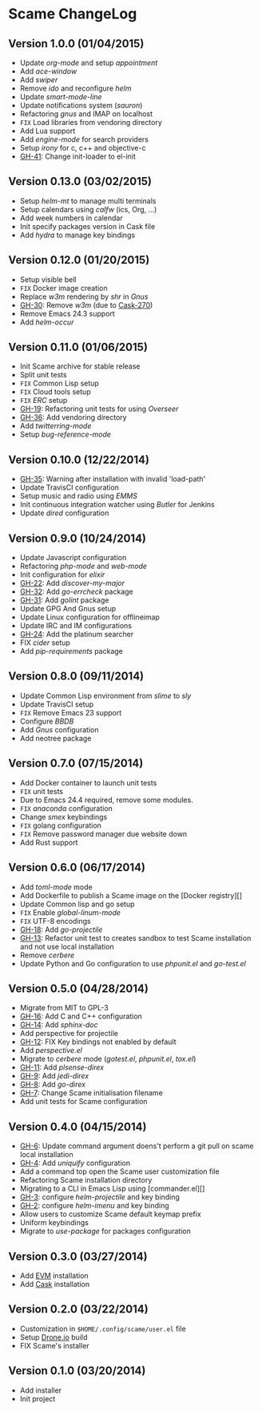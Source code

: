 # Scame ChangeLog

## Version 1.0.0 (01/04/2015)

- Update *org-mode* and setup *appointment*
- Add *ace-window*
- Add *swiper*
- Remove *ido* and reconfigure *helm*
- Update *smart-mode-line*
- Update notifications system (*sauron*)
- Refactoring *gnus* and IMAP on localhost
- ``FIX`` Load libraries from vendoring directory
- Add Lua support
- Add *engine-mode* for search providers
- Setup *irony* for c, c++ and objective-c
- [GH-41]: Change init-loader to el-init

## Version 0.13.0 (03/02/2015)

- Setup *helm-mt* to manage multi terminals
- Setup calendars using *calfw* (ics, Org, ...)
- Add week numbers in calendar
- Init specify packages version in Cask file
- Add *hydra* to manage key bindings

## Version 0.12.0 (01/20/2015)

- Setup visible bell
- `FIX` Docker image creation
- Replace *w3m* rendering by *shr* in *Gnus*
- [GH-30]: Remove *w3m* (due to [Cask-270][])
- Remove Emacs 24.3 support
- Add *helm-occur*

## Version 0.11.0 (01/06/2015)

- Init Scame archive for stable release
- Split unit tests
- `FIX` Common Lisp setup
- `FIX` Cloud tools setup
- `FIX` *ERC* setup
- [GH-19]: Refactoring unit tests for using *Overseer*
- [GH-36]: Add vendoring directory
- Add *twitterring-mode*
- Setup *bug-reference-mode*

## Version 0.10.0 (12/22/2014)

- [GH-35]: Warning after installation with invalid 'load-path'
- Update TravisCI configuration
- Setup music and radio using *EMMS*
- Init continuous integration watcher using *Butler* for Jenkins
- Update *dired* configuration

## Version 0.9.0 (10/24/2014)

- Update Javascript configuration
- Refactoring *php-mode* and *web-mode*
- Init configuration for *elixir*
- [GH-22]: Add *discover-my-major*
- [GH-32]: Add *go-errcheck* package
- [GH-31]: Add *golint* package
- Update GPG And Gnus setup
- Update Linux configuration for offlineimap
- Update IRC and IM configurations
- [GH-24]: Add the platinum searcher
- FIX *cider* setup
- Add *pip-requirements* package

## Version 0.8.0 (09/11/2014)

- Update Common Lisp environment from *slime* to *sly*
- Update TravisCI setup
- `FIX` Remove Emacs 23 support
- Configure *BBDB*
- Add *Gnus* configuration
- Add neotree package

## Version 0.7.0 (07/15/2014)

- Add Docker container to launch unit tests
- ``FIX`` unit tests
- Due to Emacs 24.4 required, remove some modules.
- ``FIX`` *anaconda* configuration
- Change *smex* keybindings
- ``FIX`` golang configuration
- ``FIX`` Remove password manager due website down
- Add Rust support

## Version 0.6.0 (06/17/2014)

- Add *toml-mode* mode
- Add Dockerfile to publish a Scame image on the [Docker registry][]
- Update Common lisp and go setup
- `FIX` Enable *global-linum-mode*
- `FIX` UTF-8 encodings
- [GH-18]: Add *go-projectile*
- [GH-13]: Refactor unit test to creates sandbox to test Scame installation and not use local installation
- Remove *cerbere*
- Update Python and Go configuration to use *phpunit.el* and *go-test.el*

## Version 0.5.0 (04/28/2014)

- Migrate from MIT to GPL-3
- [GH-16]: Add C and C++ configuration
- [GH-14]: Add *sphinx-doc*
- Add perspective for projectile
- [GH-12]: FIX Key bindings not enabled by default
- Add *perspective.el*
- Migrate to *cerbere*  mode (*gotest.el*, *phpunit.el*, *tox.el*)
- [GH-11]: Add *plsense-direx*
- [GH-9]: Add *jedi-direx*
- [GH-8]: Add *go-direx*
- [GH-7]: Change Scame initialisation filename
- Add unit tests for Scame configuration

## Version 0.4.0 (04/15/2014)

- [GH-6]: Update command argument doens't perform a git pull on scame local installation
- [GH-4]: Add *uniquify* configuration
- Add a command top open the Scame user customization file
- Refactoring Scame installation directory
- Migrating to a CLI in Emacs Lisp using [commander.el][]
- [GH-3]: configure *helm-projectile* and key binding
- [GH-2]: configure *helm-imenu* and key binding
- Allow users to customize Scame default keymap prefix
- Uniform keybindings
- Migrate to *use-package* for packages configuration

## Version 0.3.0 (03/27/2014)

- Add [EVM][] installation
- Add [Cask][] installation

## Version 0.2.0 (03/22/2014)

- Customization in ``$HOME/.config/scame/user.el`` file
- Setup [Drone.io](https://drone.io) build
- FIX Scame's installer

## Version 0.1.0 (03/20/2014)

- Add installer
- Init project


[Cask]: https://github.com/cask/cask
[EVM]: https://github.com/rejeep/evm

[GH-41]: https://github.com/nlamirault/scame/issues/41
[GH-36]: https://github.com/nlamirault/scame/issues/36
[GH-35]: https://github.com/nlamirault/scame/issues/35
[GH-32]: https://github.com/nlamirault/scame/issues/32
[GH-31]: https://github.com/nlamirault/scame/issues/31
[GH-30]: https://github.com/nlamirault/scame/issues/30
[GH-24]: https://github.com/nlamirault/scame/issues/24
[GH-22]: https://github.com/nlamirault/scame/issues/22
[GH-19]: https://github.com/nlamirault/scame/issues/19
[GH-18]: https://github.com/nlamirault/scame/issues/18
[GH-16]: https://github.com/nlamirault/scame/issues/16
[GH-14]: https://github.com/nlamirault/scame/issues/14
[GH-13]: https://github.com/nlamirault/scame/issues/13
[GH-12]: https://github.com/nlamirault/scame/issues/12
[GH-11]: https://github.com/nlamirault/scame/issues/11
[GH-9]: https://github.com/nlamirault/scame/issues/9
[GH-8]: https://github.com/nlamirault/scame/issues/8
[GH-7]: https://github.com/nlamirault/scame/issues/7
[GH-6]: https://github.com/nlamirault/scame/issues/6
[GH-4]: https://github.com/nlamirault/scame/issues/4
[GH-3]: https://github.com/nlamirault/scame/issues/3
[GH-2]: https://github.com/nlamirault/scame/issues/2


[Cask-270]: https://github.com/cask/cask/issues/270
